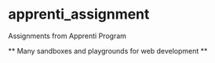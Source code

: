 # apprenti_assignment
Assignments from Apprenti Program

** Many sandboxes and playgrounds for web development **
